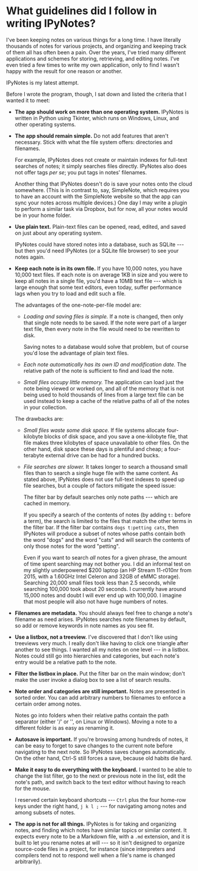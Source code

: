 # What guidelines did I follow in writing IPyNotes?

I've been keeping notes on various things for a long time. I have literally thousands of notes for various projects, and organizing and keeping track of them all has often been a pain. Over the years, I've tried many different applications and schemes for storing, retrieving, and editing notes. I've even tried a few times to write my own application, only to find I wasn't happy with the result for one reason or another.

IPyNotes is my latest attempt.

Before I wrote the program, though, I sat down and listed the criteria that I wanted it to meet:


- **The app should work on more than one operating system.**
     IPyNotes is written in Python using Tkinter, which runs on Windows, Linux, and other operating systems.


- **The app should remain simple.**
     Do not add features that aren't necessary. Stick with what the file system offers: directories and filenames.

     For example, IPyNotes does not create or maintain indexes for full-text searches of notes; it simply searches files directly. IPyNotes also does not offer tags *per se*; you put tags in notes' filenames.

     Another thing that IPyNotes doesn't do is save your notes onto the cloud somewhere. (This is in contrast to, say, SimpleNote, which requires you to have an account with the SimpleNote website so that the app can sync your notes across multiple devices.) One day I may write a plugin to perform a similar task via Dropbox, but for now, all your notes would be in your home folder.


- **Use plain text.**
     Plain-text files can be opened, read, edited, and saved on just about any operating system.

     IPyNotes could have stored notes into a database, such as SQLite --- but then you'd need IPyNotes (or a SQLite file browser) to see your notes again.


- **Keep each note is in its own file.**
     If you have 10,000 notes, you have 10,000 text files. If each note is on average 1KB in size and you were to keep all notes in a single file, you'd have a 10MB text file --- which is large enough that some text editors, even today, suffer performance lags when you try to load and edit such a file.

  The advantages of the one-note-per-file model are:

  - *Loading and saving files is simple.*
     If a note is changed, then only that single note needs to be saved. If the note were part of a larger text file, then every note in the file would need to be rewritten to disk.

     Saving notes to a database would solve that problem, but of course you'd lose the advantage of plain text files.

  - *Each note automatically has its own ID and modification date.*
     The relative path of the note is sufficient to find and load the note.

  - *Small files occupy little memory.*
     The application can load just the note being viewed or worked on, and all of the memory that is not being used to hold thousands of lines from a large text file can be used instead to keep a cache of the relative paths of all of the notes in your collection.

  The drawbacks are:

  - *Small files waste some disk space.* If file systems allocate four-kilobyte blocks of disk space, and you save a one-kilobyte file, that file makes three kilobytes of space unavailable to other files. On the other hand, disk space these days is plentiful and cheap; a four-terabyte external drive can be had for a hundred bucks.

  - *File searches are slower.* It takes longer to search a thousand small files than to search a single huge file with the same content. As stated above, IPyNotes does not use full-text indexes to speed up file searches, but a couple of factors mitigate the speed issue:

     The filter bar by default searches only note paths --- which are cached in memory.

     If you specify a search of the contents of notes (by adding `t:` before a term), the search is limited to the files that match the other terms in the filter bar. If the filter bar contains `dogs t:petting cats`, then IPyNotes will produce a subset of notes whose paths contain both the word "dogs" and the word "cats" and will search the contents of only those notes for the word "petting".

     Even if you want to search *all* notes for a given phrase, the amount of time spent searching may not bother you. I did an informal test on my slightly underpowered $200 laptop (an HP Stream 11-r010nr from 2015, with a 1.60GHz Intel Celeron and 32GB of eMMC storage). Searching 20,000 small files took less than 2.5 seconds, while searching 100,000 took about 20 seconds. I currently have around 15,000 notes and doubt I will ever end up with 100,000. I imagine that most people will also not have huge numbers of notes.


- **Filenames are metadata.**
     You should always feel free to change a note's filename as need arises. IPyNotes searches note filenames by default, so add or remove keywords in note names as you see fit.


- **Use a listbox, not a treeview.**
     I've discovered that I don't like using treeviews very much. I really don't like having to click one triangle after another to see things. I wanted all my notes on one level --- in a listbox. Notes could still go into hierarchies and categories, but each note's entry would be a relative path to the note.


- **Filter the listbox in place.**
     Put the filter bar on the main window; don't make the user invoke a dialog box to see a list of search results.


- **Note order and categories are still important.**
     Notes are presented in sorted order. You can add arbitrary numbers to filenames to enforce a certain order among notes.

     Notes go into folders when their relative paths contain the path separator (either '/' or '\', on Linux or Windows). Moving a note to a different folder is as easy as renaming it.


- **Autosave is important.**
     If you're browsing among hundreds of notes, it can be easy to forget to save changes to the current note before navigating to the next note. So IPyNotes saves changes automatically. On the other hand, Ctrl-S still forces a save, because old habits die hard.


- **Make it easy to do everything with the keyboard.**
     I wanted to be able to change the list filter, go to the next or previous note in the list, edit the note's path, and switch back to the text editor without having to reach for the mouse.

     I reserved certain keyboard shortcuts --- `Ctrl` plus the four home-row keys under the right hand, `j k l ;` --- for navigating among notes and among subsets of notes.


- **The app is not for all things.**
     IPyNotes is for taking and organizing notes, and finding which notes have similar topics or similar content. It expects every note to be a Markdown file, with a `.md` extension, and it is built to let you rename notes at will --- so it isn't designed to organize source-code files in a project, for instance (since interpreters and compilers tend not to respond well when a file's name is changed arbitrarily).


